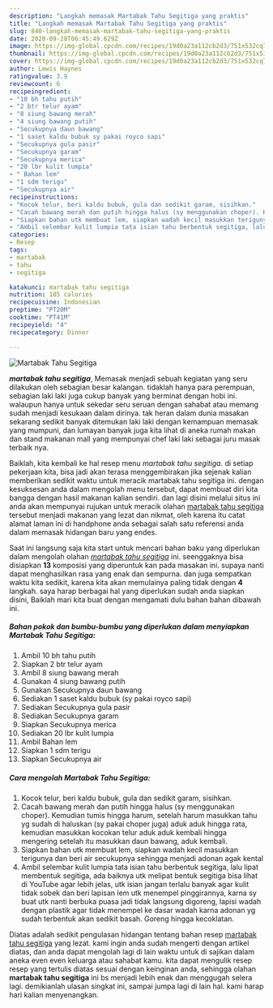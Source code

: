 ```yaml
---
description: "Langkah memasak Martabak Tahu Segitiga yang praktis"
title: "Langkah memasak Martabak Tahu Segitiga yang praktis"
slug: 840-langkah-memasak-martabak-tahu-segitiga-yang-praktis
date: 2020-09-28T06:45:49.629Z
image: https://img-global.cpcdn.com/recipes/19d0a23a112cb2d3/751x532cq70/martabak-tahu-segitiga-foto-resep-utama.jpg
thumbnail: https://img-global.cpcdn.com/recipes/19d0a23a112cb2d3/751x532cq70/martabak-tahu-segitiga-foto-resep-utama.jpg
cover: https://img-global.cpcdn.com/recipes/19d0a23a112cb2d3/751x532cq70/martabak-tahu-segitiga-foto-resep-utama.jpg
author: Lewis Haynes
ratingvalue: 3.9
reviewcount: 6
recipeingredient:
- "10 bh tahu putih"
- "2 btr telur ayam"
- "8 siung bawang merah"
- "4 siung bawang putih"
- "Secukupnya daun bawang"
- "1 saset kaldu bubuk sy pakai royco sapi"
- "Secukupnya gula pasir"
- "Secukupnya garam"
- "Secukupnya merica"
- "20 lbr kulit lumpia"
- " Bahan lem"
- "1 sdm terigu"
- "Secukupnya air"
recipeinstructions:
- "Kocok telur, beri kaldu bubuk, gula dan sedikit garam, sisihkan."
- "Cacah bawang merah dan putih hingga halus (sy menggunakan choper). Kemudian tumis hingga harum, setelah harum masukkan tahu yg sudah di haluskan (sy pakai choper juga) aduk aduk hingga rata, kemudian masukkan kocokan telur aduk aduk kembali hingga mengering setelah itu masukkan daun bawang, aduk kembali."
- "Siapkan bahan utk membuat lem, siapkan wadah kecil masukkan terigunya dan beri air secukupnya sehingga menjadi adonan agak kental"
- "Ambil selembar kulit lumpia tata isian tahu berbentuk segitiga, lalu lipat membentuk segitiga, ada baiknya utk melipat bentuk segitiga bisa lihat di YouTube agar lebih jelas, utk isian jangan terlalu banyak agar kulit tidak sobek dan beri lapisan lem utk menempel pinggirannya, karna sy buat utk nanti berbuka puasa jadi tidak langsung digoreng, lapisi wadah dengan plastik agar tidak menempel ke dasar wadah karna adonan yg sudah terbentuk akan sedikit basah. Goreng hingga kecoklatan."
categories:
- Resep
tags:
- martabak
- tahu
- segitiga

katakunci: martabak tahu segitiga 
nutrition: 185 calories
recipecuisine: Indonesian
preptime: "PT20M"
cooktime: "PT41M"
recipeyield: "4"
recipecategory: Dinner

---
```



![Martabak Tahu Segitiga](https://img-global.cpcdn.com/recipes/19d0a23a112cb2d3/751x532cq70/martabak-tahu-segitiga-foto-resep-utama.jpg)

<b><i>martabak tahu segitiga</i></b>, Memasak menjadi sebuah kegiatan yang seru dilakukan oleh sebagian besar kalangan. tidaklah hanya para perempuan, sebagian laki laki juga cukup banyak yang berminat dengan hobi ini. walaupun hanya untuk sekedar seru seruan dengan sahabat atau memang sudah menjadi kesukaan dalam dirinya. tak heran dalam dunia masakan sekarang sedikit banyak ditemukan laki laki dengan kemampuan memasak yang mumpuni, dan lumayan banyak juga kita lihat di aneka rumah makan dan stand makanan mall yang mempunyai chef laki laki sebagai juru masak terbaik nya.

Baiklah, kita kembali ke hal resep menu <i>martabak tahu segitiga</i>. di setiap pekerjaan kita, bisa jadi akan terasa menggembirakan jika sejenak kalian memberikan sedikit waktu untuk meracik martabak tahu segitiga ini. dengan kesuksesan anda dalam mengolah menu tersebut, dapat membuat diri kita bangga dengan hasil makanan kalian sendiri. dan lagi disini melalui situs ini anda akan mempunyai rujukan untuk meracik olahan <u>martabak tahu segitiga</u> tersebut menjadi makanan yang lezat dan nikmat, oleh karena itu catat alamat laman ini di handphone anda sebagai salah satu referensi anda dalam memasak hidangan baru yang endes.




Saat ini langsung saja kita start untuk mencari bahan baku yang diperlukan dalam mengolah olahan <u><i>martabak tahu segitiga</i></u> ini. seenggaknya bisa disiapkan <b>13</b> komposisi yang diperuntuk kan pada masakan ini. supaya nanti dapat menghasilkan rasa yang enak dan sempurna. dan juga sempatkan waktu kita sedikit, karena kita akan memulainya paling tidak dengan <b>4</b> langkah. saya harap berbagai hal yang diperlukan sudah anda siapkan disini, Baiklah mari kita buat dengan mengamati dulu bahan bahan dibawah ini.

<!--inarticleads1-->

##### Bahan pokok dan bumbu-bumbu yang diperlukan dalam menyiapkan Martabak Tahu Segitiga:

1. Ambil 10 bh tahu putih
1. Siapkan 2 btr telur ayam
1. Ambil 8 siung bawang merah
1. Gunakan 4 siung bawang putih
1. Gunakan Secukupnya daun bawang
1. Sediakan 1 saset kaldu bubuk (sy pakai royco sapi)
1. Sediakan Secukupnya gula pasir
1. Sediakan Secukupnya garam
1. Siapkan Secukupnya merica
1. Sediakan 20 lbr kulit lumpia
1. Ambil  Bahan lem
1. Siapkan 1 sdm terigu
1. Siapkan Secukupnya air




<!--inarticleads2-->

##### Cara mengolah Martabak Tahu Segitiga:

1. Kocok telur, beri kaldu bubuk, gula dan sedikit garam, sisihkan.
1. Cacah bawang merah dan putih hingga halus (sy menggunakan choper). Kemudian tumis hingga harum, setelah harum masukkan tahu yg sudah di haluskan (sy pakai choper juga) aduk aduk hingga rata, kemudian masukkan kocokan telur aduk aduk kembali hingga mengering setelah itu masukkan daun bawang, aduk kembali.
1. Siapkan bahan utk membuat lem, siapkan wadah kecil masukkan terigunya dan beri air secukupnya sehingga menjadi adonan agak kental
1. Ambil selembar kulit lumpia tata isian tahu berbentuk segitiga, lalu lipat membentuk segitiga, ada baiknya utk melipat bentuk segitiga bisa lihat di YouTube agar lebih jelas, utk isian jangan terlalu banyak agar kulit tidak sobek dan beri lapisan lem utk menempel pinggirannya, karna sy buat utk nanti berbuka puasa jadi tidak langsung digoreng, lapisi wadah dengan plastik agar tidak menempel ke dasar wadah karna adonan yg sudah terbentuk akan sedikit basah. Goreng hingga kecoklatan.




Diatas adalah sedikit pengulasan hidangan tentang bahan resep <u>martabak tahu segitiga</u> yang lezat. kami ingin anda sudah mengerti dengan artikel diatas, dan anda dapat mengolah lagi di lain waktu untuk di sajikan dalam aneka even even keluarga atau sahabat kamu. kita dapat mengulik resep resep yang tertulis diatas sesuai dengan keinginan anda, sehingga olahan <b>martabak tahu segitiga</b> ini bs menjadi lebih enak dan menggugah selera lagi. demikianlah ulasan singkat ini, sampai jumpa lagi di lain hal. kami harap hari kalian menyenangkan.
